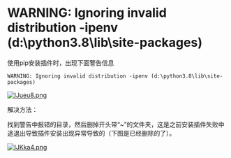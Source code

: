 # WARNING: Ignoring invalid distribution -ipenv (d:\python3.8\lib\site-packages)

使用pip安装插件时，出现下面警告信息

```
WARNING: Ignoring invalid distribution -ipenv (d:\python3.8\lib\site-packages)
```

[![IJueu8.png](https://z3.ax1x.com/2021/11/08/IJueu8.png)](https://imgtu.com/i/IJueu8)

解决方法：

找到警告中报错的目录，然后删掉开头带“~”的文件夹，这是之前安装插件失败中途退出导致插件安装出现异常导致的（下图是已经删除的了）。

[![IJKka4.png](https://z3.ax1x.com/2021/11/08/IJKka4.png)](https://imgtu.com/i/IJKka4)

